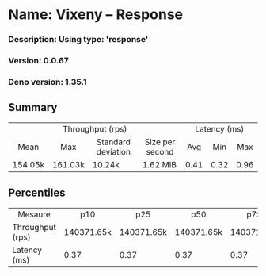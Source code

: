 # Name: Vixeny – Response 
  ### Description: Using type: 'response'
  ### Version: 0.0.67
  ### Deno version: 1.35.1

## Summary
<table>
<tr>
    <td align="center" colspan="4">Throughput (rps)</td>
    <td align="center" colspan="3">Latency (ms)</td>
</tr>
<tr>
    <td align="center">Mean</td>
    <td align="center">Max</td>
    <td align="center">Standard deviation</td>
    <td align="center">Size per second</td>
    <td align="center">Avg</td>
    <td align="center">Min</td>
    <td align="center">Max</td>
</tr>
<tr>
    <td>154.05k</td>
    <td>161.03k</td>
    <td>10.24k</td>
    <td>1.62 MiB</td>
    <td>0.41</td>
    <td>0.32</td>
    <td>0.96</td>
</tr>
</table>

## Percentiles

<table>
<tr>
  <td align="center">Mesaure</td>
  <td align="center">p10</td>
  <td align="center">p25</td>
  <td align="center">p50</td>
  <td align="center">p75</td>
  <td align="center">p90</td>
  <td align="center">p95</td>
  <td align="center">p99</td>
</tr>
<tr>
  <td>Throughput (rps)</td>
  <td>140371.65k</td>
  <td>140371.65k</td>
  <td>140371.65k</td>
  <td>140371.65k</td>
  <td>161028.81k</td>
  <td>161028.81k</td>
  <td>161028.81k</td>
</tr>
<tr>
  <td>Latency (ms)</td>
  <td>0.37</td>
  <td>0.37</td>
  <td>0.37</td>
  <td>0.37</td>
  <td>0.45</td>
  <td>0.49</td>
  <td>0.56</td>
</tr>
</table>

